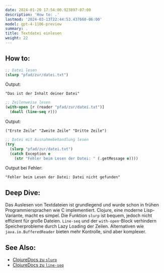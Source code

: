 ```yaml
---
date: 2024-01-20 17:54:00.923897-07:00
description: 'How to: .'
lastmod: '2024-03-13T22:44:53.437660-06:00'
model: gpt-4-1106-preview
summary: .
title: Textdatei einlesen
weight: 22
---
```


## How to:
```Clojure
;; Datei lesen
(slurp "pfad/zur/datei.txt")
```
Output:
```
"Das ist der Inhalt deiner Datei"
```

```Clojure
;; Zeilenweise lesen
(with-open [r (reader "pfad/zur/datei.txt")]
  (doall (line-seq r)))
```
Output:
```
("Erste Zeile" "Zweite Zeile" "Dritte Zeile")
```

```Clojure
;; Datei mit Ausnahmebehandlung lesen
(try
  (slurp "pfad/zur/datei.txt")
  (catch Exception e
    (str "Fehler beim Lesen der Datei: " (.getMessage e))))
```
Output bei Fehler:
```
"Fehler beim Lesen der Datei: Datei nicht gefunden"
```

## Deep Dive:
Das Auslesen von Textdateien ist grundlegend und wurde schon in frühen Programmiersprachen wie C implementiert. Clojure, eine moderne Lisp-Variante, macht es simpel. Die Funktion `slurp` ist bequem, jedoch nicht effizient für große Dateien. `Line-seq` und der `with-open`-Block verhindern Speicherprobleme durch Lazy Loading der Zeilen. Alternativen wie `java.io.BufferedReader` bieten mehr Kontrolle, sind aber komplexer.

## See Also:
- [ClojureDocs zu `slurp`](https://clojuredocs.org/clojure.core/slurp)
- [ClojureDocs zu `line-seq`](https://clojuredocs.org/clojure.core/line-seq)
